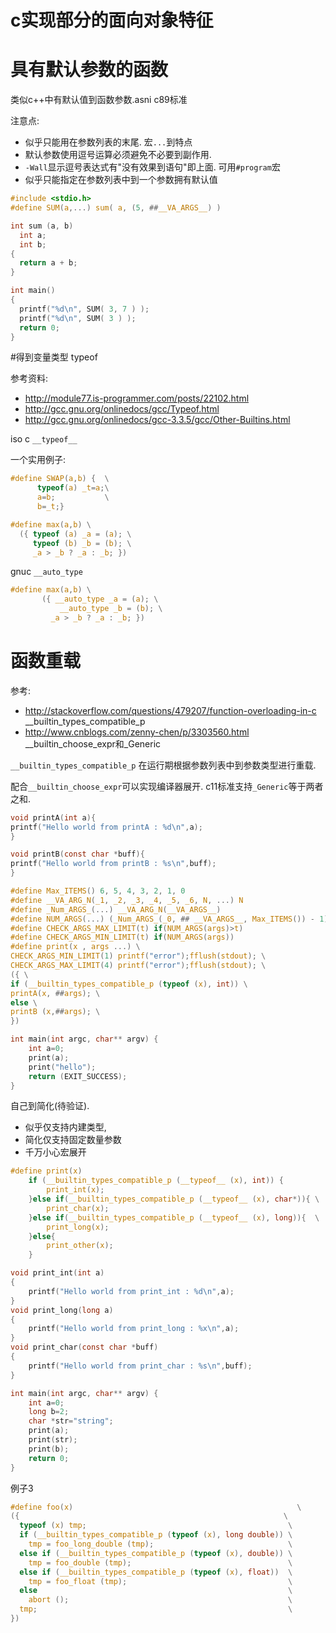 # c实现部分的面向对象特征

# 具有默认参数的函数

类似c++中有默认值到函数参数.asni c89标准

注意点:
* 似乎只能用在参数列表的末尾. 宏`...`到特点
* 默认参数使用逗号运算必须避免不必要到副作用.
* `-Wall`显示逗号表达式有"没有效果到语句"即上面. 可用`#program`宏
* 似乎只能指定在参数列表中到一个参数拥有默认值


```c
#include <stdio.h>
#define SUM(a,...) sum( a, (5, ##__VA_ARGS__) )

int sum (a, b)
  int a;
  int b;
{
  return a + b;
}

int main()
{
  printf("%d\n", SUM( 3, 7 ) );
  printf("%d\n", SUM( 3 ) );
  return 0;
}
```

#得到变量类型 typeof

参考资料:
* http://module77.is-programmer.com/posts/22102.html
* http://gcc.gnu.org/onlinedocs/gcc/Typeof.html
* http://gcc.gnu.org/onlinedocs/gcc-3.3.5/gcc/Other-Builtins.html

iso c `__typeof__`


一个实用例子:
```c
#define SWAP(a,b) {  \
      typeof(a) _t=a;\
      a=b;           \
      b=_t;}
```

```c
#define max(a,b) \
  ({ typeof (a) _a = (a); \
     typeof (b) _b = (b); \
     _a > _b ? _a : _b; })
```

gnuc `__auto_type`
```c
#define max(a,b) \
       ({ __auto_type _a = (a); \
           __auto_type _b = (b); \
         _a > _b ? _a : _b; })
```

# 函数重载

参考:
* http://stackoverflow.com/questions/479207/function-overloading-in-c __builtin_types_compatible_p
* http://www.cnblogs.com/zenny-chen/p/3303560.html __builtin_choose_expr和_Generic


`__builtin_types_compatible_p` 在运行期根据参数列表中到参数类型进行重载.

配合`__builtin_choose_expr`可以实现编译器展开. c11标准支持`_Generic`等于两者之和.



```c
void printA(int a){
printf("Hello world from printA : %d\n",a);
}

void printB(const char *buff){
printf("Hello world from printB : %s\n",buff);
}

#define Max_ITEMS() 6, 5, 4, 3, 2, 1, 0 
#define __VA_ARG_N(_1, _2, _3, _4, _5, _6, N, ...) N
#define _Num_ARGS_(...) __VA_ARG_N(__VA_ARGS__) 
#define NUM_ARGS(...) (_Num_ARGS_(_0, ## __VA_ARGS__, Max_ITEMS()) - 1) 
#define CHECK_ARGS_MAX_LIMIT(t) if(NUM_ARGS(args)>t)
#define CHECK_ARGS_MIN_LIMIT(t) if(NUM_ARGS(args))
#define print(x , args ...) \
CHECK_ARGS_MIN_LIMIT(1) printf("error");fflush(stdout); \
CHECK_ARGS_MAX_LIMIT(4) printf("error");fflush(stdout); \
({ \
if (__builtin_types_compatible_p (typeof (x), int)) \
printA(x, ##args); \
else \
printB (x,##args); \
})

int main(int argc, char** argv) {
    int a=0;
    print(a);
    print("hello");
    return (EXIT_SUCCESS);
}
```

自己到简化(待验证).

* 似乎仅支持内建类型,
* 简化仅支持固定数量参数
* 千万小心宏展开

```c
#define print(x) 															\
	if (__builtin_types_compatible_p (__typeof__ (x), int)) {				\
		print_int(x); 														\
	}else if(__builtin_types_compatible_p (__typeof__ (x), char*)){	\
		print_char(x); 														\
	}else if(__builtin_types_compatible_p (__typeof__ (x), long)){	\
		print_long(x); 														\
	}else{																	\
		print_other(x); 													\
	}

void print_int(int a)
{
	printf("Hello world from print_int : %d\n",a);
}
void print_long(long a)
{
	printf("Hello world from print_long : %x\n",a);
}
void print_char(const char *buff)
{
	printf("Hello world from print_char : %s\n",buff);
}

int main(int argc, char** argv) {
	int a=0;
	long b=2;
	char *str="string";
	print(a);
	print(str);
	print(b);
	return 0;
}

```
例子3
```c
#define foo(x)                                                  \
({                                                           \
  typeof (x) tmp;                                             \
  if (__builtin_types_compatible_p (typeof (x), long double)) \
    tmp = foo_long_double (tmp);                              \
  else if (__builtin_types_compatible_p (typeof (x), double)) \
    tmp = foo_double (tmp);                                   \
  else if (__builtin_types_compatible_p (typeof (x), float))  \
    tmp = foo_float (tmp);                                    \
  else                                                        \
    abort ();                                                 \
  tmp;                                                        \
})
```